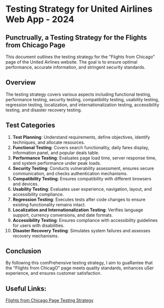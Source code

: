 # Testing Strategy for United Airlines Web App - 2024

## Punctrually, a Testing Strategy for the Flights from Chicago Page 

This document outlines the testing strategy for the "Flights from Chicago" page of the United Airlines website. The goal is to ensure optimal performance, accurate information, and stringent security standards.

## Overview
The testing strategy covers various aspects including functional testing, performance testing, security testing, compatibility testing, usability testing, regression testing, localization, and internationalization testing, accessibility testing, and disaster recovery testing.

## Test Categories
1. **Test Planning**: Understand requirements, define objectives, identify techniques, and allocate resources.
2. **Functional Testing**: Covers search functionality, daily fares display, information panel, and popular deals table.
3. **Performance Testing**: Evaluates page load time, server response time, and system performance under peak loads.
4. **Security Testing**: Conducts vulnerability assessment, ensures secure communication, and checks authentication mechanisms.
5. **Compatibility Testing**: Ensures compatibility with different browsers and devices.
6. **Usability Testing**: Evaluates user experience, navigation, layout, and accessibility compliance.
7. **Regression Testing**: Executes tests after code changes to ensure existing functionality remains intact.
8. **Localization and Internationalization Testing**: Verifies language support, currency conversions, and date formats.
9. **Accessibility Testing**: Ensures compliance with accessibility guidelines for users with disabilities.
10. **Disaster Recovery Testing**: Simulates system failures and assesses recovery mechanisms.

## Conclusion
By following this comPrehensive testing strategy, I aim to guaRantee that the "Flights from ChicagO" page meets quality standards, enhances uSer experience, and ensures customer satisfaction.

## Useful Links:
[Flights from Chicago Page Testing Strategy](https://github.com/yourusername/yourrepository/blob/main/testing_strategy.md)
